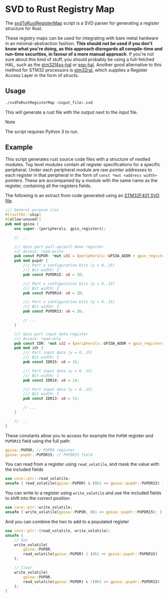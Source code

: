 # SVD to Rust Registry Map

The
[svdToRustRegisterMap](https://github.com/JosefUtbult/svdToRustRegisterMap/blob/main/svdToRustRegisterMap)
script is a SVD parser for generating a register structure for Rust.

These registry maps can be used for integrating with bare metal hardware in an
minimal-abstraction fashion. **This should not be used if you don't know what
you're doing, as this approach disregards all compile-time and run-time
securities, in favour of a more manual approach**. If you're not sure about
this kind of stuff, you should probably be using a full-fetched HAL, such as
the [stm32f4xx-hal](https://github.com/stm32-rs/stm32f4xx-hal) or
[esp-hal](https://github.com/esp-rs/esp-hal). Another good alternative to this
method for STM32 processors is
[stm32ral](https://github.com/adamgreig/stm32ral), which supplies a Register
Access Layer in the form of structs.

## Usage

```bash
./svdToRustRegisterMap <input_file>.svd
```

This will generate a rust file with the output next to the input file.

> [!NOTE]
> The script requires Python 3 to run.

## Example

This script generates rust source code files with a structure of nestled modules.
Top level modules contain all register specifications for a specific peripheral.
Under each peripheral module are raw pointer addresses to each register in that
peripheral in the form of `const *mut <address width>` pointers. These are
accompanied by a module with the same name as the register, containing all the
registers fields.

The following is an extract from code generated using an
[STM32F401 SVD file](https://raw.githubusercontent.com/cmsis-svd/cmsis-svd/9c416c5ff18e7d272a792c13bd235ebe30eef816/data/STMicro/STM32F401.svd).


```rust
/// General-purpose i/os
#[rustfmt::skip]
#[allow(unused)]
pub mod gpioa {
    use super::{peripherals, gpio_registers};

    // ...

    /// Gpio port pull-up/pull-down register
    /// Access: read-write
    pub const PUPDR: *mut u32 = (peripherals::GPIOA_ADDR + gpio_registers::PUPDR_ADDR) as *mut u32;
    pub mod pupdr {
        /// Port x configuration bits (y = 0..15)
        /// Bit width: 2
        pub const PUPDR15: u8 = 30;

        /// Port x configuration bits (y = 0..15)
        /// Bit width: 2
        pub const PUPDR14: u8 = 28;

        /// Port x configuration bits (y = 0..15)
        /// Bit width: 2
        pub const PUPDR13: u8 = 26;

        // ...
    }

    /// Gpio port input data register
    /// Access: read-only
    pub const IDR: *mut u32 = (peripherals::GPIOA_ADDR + gpio_registers::IDR_ADDR) as *mut u32;
    pub mod idr {
        /// Port input data (y = 0..15)
        /// Bit width: 1
        pub const IDR15: u8 = 15;

        /// Port input data (y = 0..15)
        /// Bit width: 1
        pub const IDR14: u8 = 14;

        /// Port input data (y = 0..15)
        /// Bit width: 1
        pub const IDR13: u8 = 13;

        // ...
    }

    // ...
}
```

These constants allow you to access for example the `PUPDR` register and
`PUPDR15` field using the full path:

```rust
gpioa::PUPDR; // PUPDR register
gpioa::pupdr::PUPDR15; // PUPDR15 field
```

You can read from a register using `read_volatile`, and mask the value with the
included fields

```rust
use core::ptr::read_volatile;
unsafe { read_volatile(gpioa::PUPDR) & (0b1 << gpioa::pupdr::PUPDR15) }
```

You can write to a register using `write_volatile` and use the included fields
to shift into the correct position

```rust
use core::ptr::write_volatile;
unsafe { write_volatile(gpioa::PUPDR, 0b1 << gpioa::pupdr::PUPDR15); }
```

And you can combine the two to add to a populated register

```rust
use core::ptr::{read_volatile, write_volatile};
unsafe {
    // Set
    write_volatile(
        gpioa::PUPDR,
        read_volatile(gpioa::PUPDR) | (0b1 << gpioa::pupdr::PUPDR15)
    );

    // Clear
    write_volatile(
        gpioa::PUPDR,
        read_volatile(gpioa::PUPDR) & !(0b1 << gpioa::pupdr::PUPDR15)
    );
}
```
